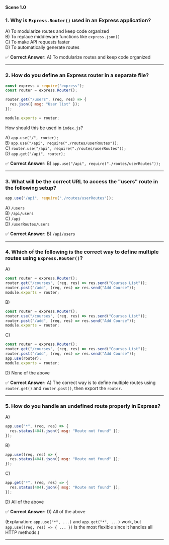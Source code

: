 **Scene 1.0**
### **1. Why is `Express.Router()` used in an Express application?**  
A) To modularize routes and keep code organized  
B) To replace middleware functions like `express.json()`  
C) To make API requests faster  
D) To automatically generate routes  

✅ **Correct Answer:** A) To modularize routes and keep code organized  

---

### **2. How do you define an Express router in a separate file?**  

```javascript
const express = require("express");
const router = express.Router();

router.get("/users", (req, res) => {
  res.json({ msg: "User list" });
});

module.exports = router;
```

How should this be used in `index.js`?  

A) `app.use("/", router);`  
B) `app.use("/api", require("./routes/userRoutes"));`  
C) `router.use("/api", require("./routes/userRoutes"));`  
D) `app.get("/api", router);`  

✅ **Correct Answer:** B) `app.use("/api", require("./routes/userRoutes"));`  

---

### **3. What will be the correct URL to access the "users" route in the following setup?**  

```javascript
app.use("/api", require("./routes/userRoutes"));
```

A) `/users`  
B) `/api/users`  
C) `/api`  
D) `/userRoutes/users`  

✅ **Correct Answer:** B) `/api/users`  

---

### **4. Which of the following is the correct way to define multiple routes using `Express.Router()`?**  

A)  
```javascript
const router = express.Router();
router.get("/courses", (req, res) => res.send("Courses List"));
router.post("/add", (req, res) => res.send("Add Course"));
module.exports = router;
```
B)  
```javascript
const router = express.Router();
router.use("/courses", (req, res) => res.send("Courses List"));
router.post("/add", (req, res) => res.send("Add Course"));
module.exports = router;
```
C)  
```javascript
const router = express.Router();
router.get("/courses", (req, res) => res.send("Courses List"));
router.post("/add", (req, res) => res.send("Add Course"));
app.use(router);
module.exports = router;
```
D) None of the above  

✅ **Correct Answer:** A) The correct way is to define multiple routes using `router.get()` and `router.post()`, then export the `router`.  

---

### **5. How do you handle an undefined route properly in Express?**  

A)  
```javascript
app.use("*", (req, res) => {
  res.status(404).json({ msg: "Route not found" });
});
```
B)  
```javascript
app.use((req, res) => {
  res.status(404).json({ msg: "Route not found" });
});
```
C)  
```javascript
app.get("*", (req, res) => {
  res.status(404).json({ msg: "Route not found" });
});
```
D) All of the above  

✅ **Correct Answer:** D) All of the above  

(Explanation: `app.use("*", ...)` and `app.get("*", ...)` work, but `app.use((req, res) => { ... })` is the most flexible since it handles all HTTP methods.)  

---


